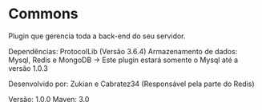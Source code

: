 # Commons

Plugin que gerencia toda a back-end do seu servidor.

Dependências: ProtocolLib (Versão 3.6.4)
Armazenamento de dados: Mysql, Redis e MongoDB
 -> Este plugin estará somente o Mysql até a versão 1.0.3


Desenvolvido por: Zukian e Cabratez34 (Responsável pela parte do Redis)

Versão: 1.0.0
Maven: 3.0
